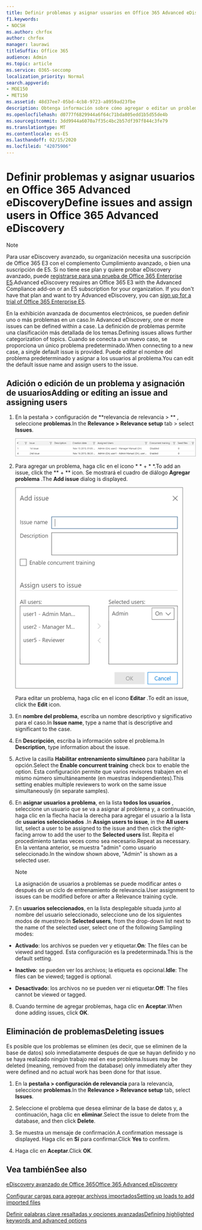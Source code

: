 ```yaml
---
title: Definir problemas y asignar usuarios en Office 365 Advanced eDiscovery
f1.keywords:
- NOCSH
ms.author: chrfox
author: chrfox
manager: laurawi
titleSuffix: Office 365
audience: Admin
ms.topic: article
ms.service: O365-seccomp
localization_priority: Normal
search.appverid:
- MOE150
- MET150
ms.assetid: 48d37ee7-05bd-4cb8-9723-a8959ad23fbe
description: Obtenga información sobre cómo agregar o editar un problema, incluida la asignación de usuarios a él, o cómo eliminar un problema para un caso de exhibición de documentos electrónicos en Office 365 Advanced eDiscovery.
ms.openlocfilehash: d0777f6829944a6f64c71bda805edd1b5d55de4b
ms.sourcegitcommit: 3dd9944a6070a7f35c4bc2b57df397f844c3fe79
ms.translationtype: MT
ms.contentlocale: es-ES
ms.lasthandoff: 02/15/2020
ms.locfileid: "42075906"
---
```

# <a name="define-issues-and-assign-users-in-office-365-advanced-ediscovery"></a><span data-ttu-id="84782-103">Definir problemas y asignar usuarios en Office 365 Advanced eDiscovery</span><span class="sxs-lookup"><span data-stu-id="84782-103">Define issues and assign users in Office 365 Advanced eDiscovery</span></span>

> [!NOTE]
> <span data-ttu-id="84782-p101">Para usar eDiscovery avanzado, su organización necesita una suscripción de Office 365 E3 con el complemento Cumplimiento avanzado, o bien una suscripción de E5. Si no tiene ese plan y quiere probar eDiscovery avanzado, puede [registrarse para una prueba de Office 365 Enterprise E5](https://go.microsoft.com/fwlink/p/?LinkID=698279).</span><span class="sxs-lookup"><span data-stu-id="84782-p101">Advanced eDiscovery requires an Office 365 E3 with the Advanced Compliance add-on or an E5 subscription for your organization. If you don't have that plan and want to try Advanced eDiscovery, you can [sign up for a trial of Office 365 Enterprise E5](https://go.microsoft.com/fwlink/p/?LinkID=698279).</span></span> 
  
<span data-ttu-id="84782-106">En la exhibición avanzada de documentos electrónicos, se pueden definir uno o más problemas en un caso.</span><span class="sxs-lookup"><span data-stu-id="84782-106">In Advanced eDiscovery, one or more issues can be defined within a case.</span></span> <span data-ttu-id="84782-107">La definición de problemas permite una clasificación más detallada de los temas.</span><span class="sxs-lookup"><span data-stu-id="84782-107">Defining issues allows further categorization of topics.</span></span> <span data-ttu-id="84782-108">Cuando se conecta a un nuevo caso, se proporciona un único problema predeterminado.</span><span class="sxs-lookup"><span data-stu-id="84782-108">When connecting to a new case, a single default issue is provided.</span></span> <span data-ttu-id="84782-109">Puede editar el nombre del problema predeterminado y asignar a los usuarios al problema.</span><span class="sxs-lookup"><span data-stu-id="84782-109">You can edit the default issue name and assign users to the issue.</span></span> 
  
## <a name="adding-or-editing-an-issue-and-assigning-users"></a><span data-ttu-id="84782-110">Adición o edición de un problema y asignación de usuarios</span><span class="sxs-lookup"><span data-stu-id="84782-110">Adding or editing an issue and assigning users</span></span>

1. <span data-ttu-id="84782-111">En la pestaña \> configuración de \*\*relevancia de relevancia \> \*\* , seleccione **problemas**.</span><span class="sxs-lookup"><span data-stu-id="84782-111">In the **Relevance \> Relevance setup** tab \> select **Issues**.</span></span>
    
    ![Problemas de configuración de relevancia](../media/dfd8f9ef-b167-4ed9-980e-00ae98a97169.png)
  
2. <span data-ttu-id="84782-113">Para agregar un problema, haga clic en el icono \* \* + \* \*.</span><span class="sxs-lookup"><span data-stu-id="84782-113">To add an issue, click the \*\* + \*\* icon.</span></span> <span data-ttu-id="84782-114">Se mostrará el cuadro de diálogo **Agregar problema** .</span><span class="sxs-lookup"><span data-stu-id="84782-114">The **Add issue** dialog is displayed.</span></span> 
    
    ![Problema al agregar la configuración de relevancia](../media/c8e94982-139a-472a-b85d-282f2d742046.png)
  
    <span data-ttu-id="84782-116">Para editar un problema, haga clic en el icono **Editar** .</span><span class="sxs-lookup"><span data-stu-id="84782-116">To edit an issue, click the **Edit** icon.</span></span> 
    
3. <span data-ttu-id="84782-117">En **nombre del problema**, escriba un nombre descriptivo y significativo para el caso.</span><span class="sxs-lookup"><span data-stu-id="84782-117">In **Issue name**, type a name that is descriptive and significant to the case.</span></span> 
    
4. <span data-ttu-id="84782-118">En **Descripción**, escriba la información sobre el problema.</span><span class="sxs-lookup"><span data-stu-id="84782-118">In **Description**, type information about the issue.</span></span>
    
5. <span data-ttu-id="84782-119">Active la casilla **Habilitar entrenamiento simultáneo** para habilitar la opción.</span><span class="sxs-lookup"><span data-stu-id="84782-119">Select the **Enable concurrent training** check box to enable the option.</span></span> <span data-ttu-id="84782-120">Esta configuración permite que varios revisores trabajen en el mismo número simultáneamente (en muestras independientes).</span><span class="sxs-lookup"><span data-stu-id="84782-120">This setting enables multiple reviewers to work on the same issue simultaneously (in separate samples).</span></span> 
    
6. <span data-ttu-id="84782-121">En **asignar usuarios a problema**, en la lista **todos los usuarios** , seleccione un usuario que se va a asignar al problema y, a continuación, haga clic en la flecha hacia la derecha para agregar el usuario a la lista de **usuarios seleccionados** .</span><span class="sxs-lookup"><span data-stu-id="84782-121">In **Assign users to issue**, in the **All users** list, select a user to be assigned to the issue and then click the right-facing arrow to add the user to the **Selected users** list.</span></span> <span data-ttu-id="84782-122">Repita el procedimiento tantas veces como sea necesario.</span><span class="sxs-lookup"><span data-stu-id="84782-122">Repeat as necessary.</span></span> <span data-ttu-id="84782-123">En la ventana anterior, se muestra "admin" como usuario seleccionado.</span><span class="sxs-lookup"><span data-stu-id="84782-123">In the window shown above, "Admin" is shown as a selected user.</span></span> 
    
    > [!NOTE]
    > <span data-ttu-id="84782-124">La asignación de usuarios a problemas se puede modificar antes o después de un ciclo de entrenamiento de relevancia.</span><span class="sxs-lookup"><span data-stu-id="84782-124">User assignment to issues can be modified before or after a Relevance training cycle.</span></span> 
  
7. <span data-ttu-id="84782-125">En **usuarios seleccionados**, en la lista desplegable situada junto al nombre del usuario seleccionado, seleccione uno de los siguientes modos de muestreo:</span><span class="sxs-lookup"><span data-stu-id="84782-125">In **Selected users**, from the drop-down list next to the name of the selected user, select one of the following Sampling modes:</span></span> 
    
  - <span data-ttu-id="84782-126">**Activado**: los archivos se pueden ver y etiquetar.</span><span class="sxs-lookup"><span data-stu-id="84782-126">**On**: The files can be viewed and tagged.</span></span> <span data-ttu-id="84782-127">Esta configuración es la predeterminada.</span><span class="sxs-lookup"><span data-stu-id="84782-127">This is the default setting.</span></span>
    
  - <span data-ttu-id="84782-128">**Inactivo**: se pueden ver los archivos; la etiqueta es opcional.</span><span class="sxs-lookup"><span data-stu-id="84782-128">**Idle**: The files can be viewed; tagged is optional.</span></span>
    
  - <span data-ttu-id="84782-129">**Desactivado**: los archivos no se pueden ver ni etiquetar.</span><span class="sxs-lookup"><span data-stu-id="84782-129">**Off**: The files cannot be viewed or tagged.</span></span>
    
8. <span data-ttu-id="84782-130">Cuando termine de agregar problemas, haga clic en **Aceptar**.</span><span class="sxs-lookup"><span data-stu-id="84782-130">When done adding issues, click **OK**.</span></span>
    
## <a name="deleting-issues"></a><span data-ttu-id="84782-131">Eliminación de problemas</span><span class="sxs-lookup"><span data-stu-id="84782-131">Deleting issues</span></span>

<span data-ttu-id="84782-132">Es posible que los problemas se eliminen (es decir, que se eliminen de la base de datos) solo inmediatamente después de que se hayan definido y no se haya realizado ningún trabajo real en ese problema.</span><span class="sxs-lookup"><span data-stu-id="84782-132">Issues may be deleted (meaning, removed from the database) only immediately after they were defined and no actual work has been done for that issue.</span></span> 
  
1. <span data-ttu-id="84782-133">En la **pestaña \> configuración de relevancia** para la relevancia, seleccione **problemas**.</span><span class="sxs-lookup"><span data-stu-id="84782-133">In the **Relevance \> Relevance setup** tab, select **Issues**.</span></span>
    
2. <span data-ttu-id="84782-134">Seleccione el problema que desea eliminar de la base de datos y, a continuación, haga clic en **eliminar**.</span><span class="sxs-lookup"><span data-stu-id="84782-134">Select the issue to delete from the database, and then click **Delete**.</span></span>
    
3. <span data-ttu-id="84782-135">Se muestra un mensaje de confirmación.</span><span class="sxs-lookup"><span data-stu-id="84782-135">A confirmation message is displayed.</span></span> <span data-ttu-id="84782-136">Haga clic en **Sí** para confirmar.</span><span class="sxs-lookup"><span data-stu-id="84782-136">Click **Yes** to confirm.</span></span> 
    
4. <span data-ttu-id="84782-137">Haga clic en **Aceptar**.</span><span class="sxs-lookup"><span data-stu-id="84782-137">Click **OK**.</span></span>
    
## <a name="see-also"></a><span data-ttu-id="84782-138">Vea también</span><span class="sxs-lookup"><span data-stu-id="84782-138">See also</span></span>

[<span data-ttu-id="84782-139">eDiscovery avanzado de Office 365</span><span class="sxs-lookup"><span data-stu-id="84782-139">Office 365 Advanced eDiscovery</span></span>](office-365-advanced-ediscovery.md)
  
[<span data-ttu-id="84782-140">Configurar cargas para agregar archivos importados</span><span class="sxs-lookup"><span data-stu-id="84782-140">Setting up loads to add imported files</span></span>](set-up-loads-to-add-imported-files.md)
  
[<span data-ttu-id="84782-141">Definir palabras clave resaltadas y opciones avanzadas</span><span class="sxs-lookup"><span data-stu-id="84782-141">Defining highlighted keywords and advanced options</span></span>](define-highlighted-keywords-and-advanced-options.md)

